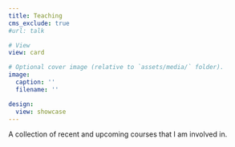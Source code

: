 ```yaml
---
title: Teaching
cms_exclude: true
#url: talk

# View
view: card

# Optional cover image (relative to `assets/media/` folder).
image:
  caption: ''
  filename: ''

design:
  view: showcase
---
```


A collection of recent and upcoming courses that I am involved in. 
